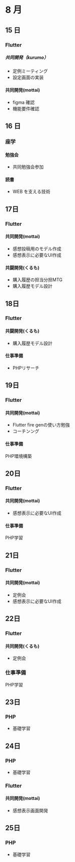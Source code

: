 # 8 月

## 15 日

### Flutter

##### 共同開発（kurumo）

- 定例ミーティング
- 設定画面の実装

#### 共同開発(mottai)

- figma 確認
- 機能要件確認

## 16 日

### 座学

#### 勉強会

- 共同勉強会参加

#### 読書

- WEB を支える技術

## 17日

### Flutter

#### 共同開発(mottai)

- 感想投稿用のモデル作成
- 感想表示に必要なUI作成

#### 共闘開発(くるも)

- 購入履歴の担当分担MTG
- 購入履歴モデル設計

## 18日

### Flutter

#### 共闘開発(くるも)
- 購入履歴モデル設計

#### 仕事準備
- PHPリサーチ

## 19日

### Flutter

#### 共同開発(mottai)
- Flutter fire genの使い方勉強
- コーチンング

#### 仕事準備
PHP環境構築

## 20日

### Flutter

#### 共同開発(mottai)
- 感想表示に必要なUI作成

#### 仕事準備
PHP学習

## 21日

### Flutter

#### 共同開発(mottai)
- 定例会
- 感想表示に必要なUI作成

## 22日

### Flutter

#### 共同開発(くるも)
- 定例会

### 仕事準備
PHP学習

## 23日

### PHP
- 基礎学習


## 24日

### PHP
- 基礎学習

### Flutter

#### 共同開発(mottai)
- 感想表示画面開発

## 25日

### PHP
- 基礎学習

